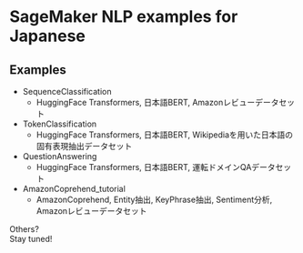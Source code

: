 # SageMaker NLP examples for Japanese



## Examples
- SequenceClassification
  - HuggingFace Transformers, 日本語BERT, Amazonレビューデータセット
- TokenClassification
  - HuggingFace Transformers, 日本語BERT, Wikipediaを用いた日本語の固有表現抽出データセット
- QuestionAnswering
  - HuggingFace Transformers, 日本語BERT, 運転ドメインQAデータセット
- AmazonCoprehend_tutorial
  - AmazonCoprehend, Entity抽出, KeyPhrase抽出, Sentiment分析, Amazonレビューデータセット

Others?    
Stay tuned!
